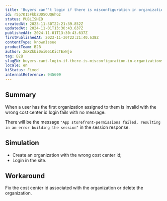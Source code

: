 ```yaml
---
title: 'Buyers can''t login if there is misconfiguration in organizations/cost centers'
id: r5p7K15FkbZUDSOUQ6hGz
status: PUBLISHED
createdAt: 2023-11-30T22:21:39.852Z
updatedAt: 2024-11-01T13:30:43.637Z
publishedAt: 2024-11-01T13:30:43.637Z
firstPublishedAt: 2023-11-30T22:21:40.638Z
contentType: knownIssue
productTeam: B2B
author: 2mXZkbi0oi061KicTExNjo
tag: B2B
slugEN: buyers-cant-login-if-there-is-misconfiguration-in-organizationscost-centers
locale: en
kiStatus: Fixed
internalReference: 945609
---
```


## Summary


When a user has the first organization assigned to them is invalid with the wrong cost center id login fails with no message.

There will be the message `"App storefront-permissions failed, resulting in an error building the session"` in the session response.


##

## Simulation



- Create an organization with the wrong cost center id;
- Login in the site.


##

## Workaround


Fix the cost center id associated with the organization or delete the organization.



